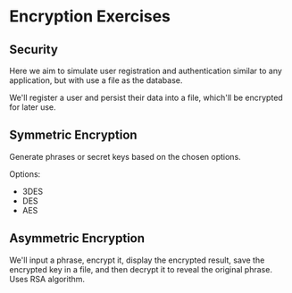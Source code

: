 # Encryption Exercises

## Security

Here we aim to simulate user registration and authentication similar to any application, but with use a file as the database.

We'll register a user and persist their data into a file, which'll be encrypted for later use.


## Symmetric Encryption

Generate phrases or secret keys based on the chosen options.

Options:
- 3DES
- DES 
- AES 


## Asymmetric Encryption

We'll input a phrase, encrypt it, display the encrypted result, save the encrypted key in a file, and then decrypt it to reveal the original phrase.
Uses RSA algorithm.